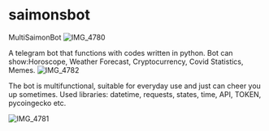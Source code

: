# saimonsbot
MultiSaimonBot
![IMG_4780](https://user-images.githubusercontent.com/106048755/169741615-504f7ca2-397c-4ac7-8389-b7559f039ff7.jpg)

A telegram bot that functions with codes written in python.
Bot can show:Horoscope, Weather Forecast, Cryptocurrency, Covid Statistics, Memes.
![IMG_4782](https://user-images.githubusercontent.com/106048755/169741637-738fced5-5d40-411a-8746-8f90177af8d2.jpg)

The bot is multifunctional, suitable for everyday use and just can cheer you up sometimes.
Used libraries: datetime, requests, states, time, API, TOKEN, pycoingecko etc.

![IMG_4781](https://user-images.githubusercontent.com/106048755/169741650-7a984990-16df-4ac6-8cf6-55648e32d146.jpg)

